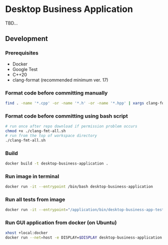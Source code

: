 # Desktop Business Application

TBD...

## Development

### Prerequisites

- Docker
- Google Test
- C++20
- clang-format (recommended minimum ver. 17)

### Format code before committing manually

```bash
find . -name '*.cpp' -or -name '*.h' -or -name '*.hpp' | xargs clang-format --verbose -style=file -i
```

### Format code before committing using bash script

```bash
# run once after repo download if permission problem occurs
chmod +x ./clang-fmt-all.sh
# run from the top of workspace directory
./clang-fmt-all.sh
```


### Build

```bash
docker build -t desktop-business-application .
```

### Run image in terminal

```bash
docker run -it --entrypoint /bin/bash desktop-business-application
```

### Run all tests from image
```bash
docker run -it --entrypoint="/application/bin/desktop-business-app-tests" desktop-business-application
```

### Run GUI application from docker (on Ubuntu)

```bash
xhost +local:docker
docker run --net=host -e DISPLAY=$DISPLAY desktop-business-application
```
